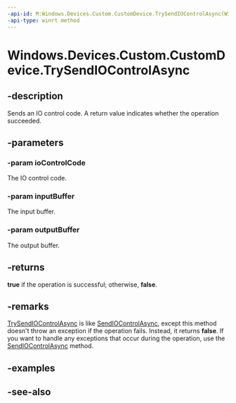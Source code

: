 ```yaml
---
-api-id: M:Windows.Devices.Custom.CustomDevice.TrySendIOControlAsync(Windows.Devices.Custom.IIOControlCode,Windows.Storage.Streams.IBuffer,Windows.Storage.Streams.IBuffer)
-api-type: winrt method
---
```


<!-- Method syntax
public Windows.Foundation.IAsyncOperation<bool> TrySendIOControlAsync(Windows.Devices.Custom.IIOControlCode ioControlCode, Windows.Storage.Streams.IBuffer inputBuffer, Windows.Storage.Streams.IBuffer outputBuffer)
-->

# Windows.Devices.Custom.CustomDevice.TrySendIOControlAsync

## -description
Sends an IO control code. A return value indicates whether the operation succeeded.

## -parameters
### -param ioControlCode
The IO control code.

### -param inputBuffer
The input buffer.

### -param outputBuffer
The output buffer.

## -returns
**true** if the operation is successful; otherwise, **false**.

## -remarks
[TrySendIOControlAsync](customdevice_trysendiocontrolasync.md) is like [SendIOControlAsync](customdevice_sendiocontrolasync.md), except this method doesn't throw an exception if the operation fails. Instead, it returns **false**. If you want to handle any exceptions that occur during the operation, use the [SendIOControlAsync](customdevice_sendiocontrolasync.md) method.

## -examples

## -see-also
